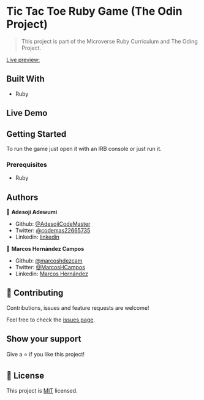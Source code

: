 # Tic Tac Toe Ruby Game (The Odin Project)

> This project is part of the Microverse Ruby Curriculum and The Oding Project. 

[Live preview:](https://repl.it/repls/NextPersonalVirtualmachine#main.rb)

## Built With

- Ruby

## Live Demo

## Getting Started

To run the game just open it with an IRB console or just run it. 

### Prerequisites

- Ruby

## Authors

👤 **Adesoji Adewumi**

- Github: [@AdesojiCodeMaster](https://github.com/AdesojiCodeMaster) 
- Twitter: [@codemas22665735](https://twitter.com/codemas22665735) 
- Linkedin: [linkedin](https://www.linkedin.com/in/adesoji-adewumi-7752aba5)

👤 **Marcos Hernández Campos**

- Github: [@marcoshdezcam](https://github.com/marcoshdezcam)
- Twitter: [@MarcosHCampos](https://twitter.com/MarcosHCampos)
- Linkedin: [Marcos Hernández](https://linkedin.com/marcos-hernández-56058119a/)

## 🤝 Contributing

Contributions, issues and feature requests are welcome!

Feel free to check the [issues page](issues/).

## Show your support

Give a ⭐️ if you like this project!

## 📝 License

This project is [MIT](lic.url) licensed.
